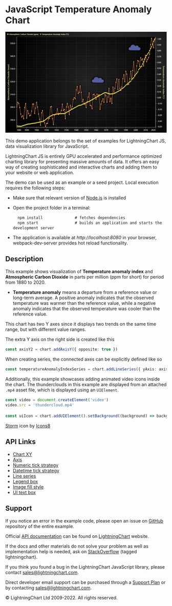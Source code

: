 # JavaScript Temperature Anomaly Chart

![JavaScript Temperature Anomaly Chart](temperatureAnomalyChart-darkGold.png)

This demo application belongs to the set of examples for LightningChart JS, data visualization library for JavaScript.

LightningChart JS is entirely GPU accelerated and performance optimized charting library for presenting massive amounts of data. It offers an easy way of creating sophisticated and interactive charts and adding them to your website or web application.

The demo can be used as an example or a seed project. Local execution requires the following steps:

-   Make sure that relevant version of [Node.js](https://nodejs.org/en/download/) is installed
-   Open the project folder in a terminal:

          npm install              # fetches dependencies
          npm start                # builds an application and starts the development server

-   The application is available at _http://localhost:8080_ in your browser, webpack-dev-server provides hot reload functionality.


## Description

This example shows visualization of **Temperature anomaly index** and **Atmospheric Carbon Dioxide** in parts per million (ppm for short) for period from 1880 to 2020.

-   **Temperature anomaly** means a departure from a reference value or long-term average. A positive anomaly indicates that the observed temperature was warmer than the reference value, while a negative anomaly indicates that the observed temperature was cooler than the reference value.

This chart has two Y axes since it displays two trends on the same time range, but with different value ranges.

The extra Y axis on the right side is created like this

```ts
const axisY2 = chart.addAxisY({ opposite: true })
```

When creating series, the connected axes can be explicitly defined like so

```ts
const temperatureAnomalyIndexSeries = chart.addLineSeries({ yAxis: axisY2 })
```

Additionally, this example showcases adding animated video icons inside the chart. The thunderclouds in this example are displayed from an attached `.mp4` asset file, which is displayed using an `UIElement`.

```ts
const video = document.createElement('video')
video.src = 'thundercloud.mp4'

const uiIcon = chart.addUIElement().setBackground((background) => background.setFillStyle(new ImageFill({ source: video })))
```

[Storm](https://icons8.com/icon/9t5k4YMYvtFl/storm) icon by [Icons8](https://icons8.com)


## API Links

* [Chart XY]
* [Axis]
* [Numeric tick strategy]
* [Datetime tick strategy]
* [Line series]
* [Legend box]
* [Image fill style]
* [UI text box]


## Support

If you notice an error in the example code, please open an issue on [GitHub][0] repository of the entire example.

Official [API documentation][1] can be found on [LightningChart][2] website.

If the docs and other materials do not solve your problem as well as implementation help is needed, ask on [StackOverflow][3] (tagged lightningchart).

If you think you found a bug in the LightningChart JavaScript library, please contact sales@lightningchart.com.

Direct developer email support can be purchased through a [Support Plan][4] or by contacting sales@lightningchart.com.

[0]: https://github.com/Arction/
[1]: https://lightningchart.com/lightningchart-js-api-documentation/
[2]: https://lightningchart.com
[3]: https://stackoverflow.com/questions/tagged/lightningchart
[4]: https://lightningchart.com/support-services/

© LightningChart Ltd 2009-2022. All rights reserved.


[Chart XY]: https://lightningchart.com/js-charts/api-documentation/v7.1.0/classes/ChartXY.html
[Axis]: https://lightningchart.com/js-charts/api-documentation/v7.1.0/classes/Axis.html
[Numeric tick strategy]: https://lightningchart.com/js-charts/api-documentation/v7.1.0/classes/NumericTickStrategy.html
[Datetime tick strategy]: https://lightningchart.com/js-charts/api-documentation/v7.1.0/classes/DateTimeTickStrategy.html
[Line series]: https://lightningchart.com/js-charts/api-documentation/v7.1.0/classes/LineSeries.html
[Legend box]: https://lightningchart.com/js-charts/api-documentation/v7.1.0/classes/Chart.html#addLegendBox
[Image fill style]: https://lightningchart.com/js-charts/api-documentation/v7.1.0/classes/ImageFill.html
[UI text box]: https://lightningchart.com/js-charts/api-documentation/v7.1.0/interfaces/UITextBox.html


